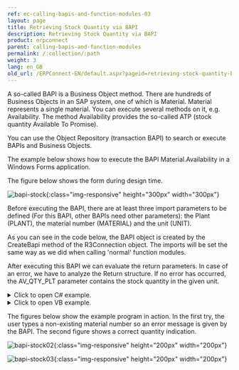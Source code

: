 ```yaml
---
ref: ec-calling-bapis-and-function-modules-03
layout: page
title: Retrieving Stock Quantity via BAPI
description: Retrieving Stock Quantity via BAPI
product: erpconnect
parent: calling-bapis-and-function-modules
permalink: /:collection/:path
weight: 3
lang: en_GB
old_url: /ERPConnect-EN/default.aspx?pageid=retrieving-stock-quantity-by-calling-a-bapi
---
```


A so-called BAPI is a Business Object method. There are hundreds of Business Objects in an SAP system, one of which is Material. 
Material represents a single material. You can execute several methods on it, e.g. Availability. The method Availability provides the so-called ATP (stock quantity Available To Promise). 

You can use the Object Repository (transaction BAPI) to search or execute BAPIs and Business Objects.

The example below shows how to execute the BAPI Material.Availability in a Windows Forms application. 

The figure below shows the form during design time. 

![bapi-stock](/img/content/calling-client-bapi-stock-001_n.png){:class="img-responsive" height="300px" width="300px"}    

Before executing the BAPI, there are at least three import parameters to be defined (For this BAPI, other BAPIs need other parameters): the Plant (PLANT), the material number (MATERIAL) and the unit (UNIT). 

As you can see in the code below, the BAPI object is created by the CreateBapi method of the R3Connection object. The imports will be set the same way as we did when calling 'normal' function modules.

After executing this BAPI we can evaluate the return parameters. In case of an error, we have to analyze the Return structure. If no error has occurred, the AV_QTY_PLT parameter contains the stock quantity in the given unit.


<details>
<summary>Click to open C# example.</summary>
{% highlight csharp %}
private void GetQuantity_Click(object sender, System.EventArgs e)
        {
            try
            {
                       R3Connection r3Connection1 = new R3Connection("hamlet", 11, "theobald", "pw", "EN", "800");
                   r3Connection1.Open(false);
                // Create a Bapi object, fill parameters and execute
                BusinessObjectMethod f =
                    r3Connection1.CreateBapi("Material","Availability");
                f.Exports["PLANT"].ParamValue = textBox1.Text;
                f.Exports["MATERIAL"].ParamValue = textBox2.Text;
                f.Exports["UNIT"].ParamValue = textBox3.Text;
                f.Execute();
   
                // Read the import structure RETURN to provide possible Messages
                RFCStructure BapiRet = f.Imports["RETURN"].ToStructure();
                textBox5.Text = BapiRet["MESSAGE"].ToString();
   
                // Fill textbox with stock quantity
                textBox4.Text = f.Imports["AV_QTY_PLT"].ToString();
            }
            catch (ERPException e1)
            { MessageBox.Show(e1.Message); }
        }
{% endhighlight %}
</details>


<details>
<summary>Click to open VB example.</summary>
{% highlight visualbasic %}
Private Sub GetQuan_Click(ByVal sender As System.Object, ByVal e As System.EventArgs) Handles GetQuan.Click
        Try
            Dim con As New R3Connection("host", 11, "user", "pw", "EN", "800")  
              r3Connection1.Open(False)
            ' Create a Bapi object, fill parameters and execute
            Dim f As BusinessObjectMethod = _
                     r3Connection1.CreateBapi("Material", "Availability")
            f.Exports("PLANT").ParamValue = textBox1.Text
            f.Exports("MATERIAL").ParamValue = textBox2.Text
            f.Exports("UNIT").ParamValue = textBox3.Text
            f.Execute()
   
            ' Read the import structure RETURN to provide possible Messages
            Dim BapiRet As RFCStructure = f.Imports("RETURN").ToStructure()
            textBox5.Text = BapiRet("MESSAGE").ToString()
   
            ' Fill textbox with stock quantity
            textBox4.Text = f.Imports("AV_QTY_PLT").ToString()
        Catch e1 As ERPException
            MessageBox.Show(e1.Message)
        End Try
    End Sub
{% endhighlight %}
</details>  

The figures below show the example program in action. In the first try, the user types a non-existing material number so an error message is given by the BAPI. The second figure shows a correct quantity indication.


![bapi-stock02](/img/content/calling-client-bapi-stock-002_n.png){:class="img-responsive" height="200px" width="200px"}  

![bapi-stock03](/img/content/calling-client-bapi-stock-003_n.png){:class="img-responsive" height="200px" width="200px"}  
  
